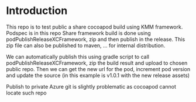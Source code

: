 # Introduction 
This repo is to test public a share cocoapod build using KMM framework. 
Podspec is in this repo
Share framework build is done using podPublishReleaseXCFramework, zip and then publish in the release. This zip file can also be published to maven, ... for internal distribution. 

We can automatically publish this using gradle script to call podPublishReleaseXCFramework, zip the build result and upload to chosen public repo. Then we can get the new url for the pod, increment pod version and update the source (in this example is v1.0.1 with the new release assets)

Publish to private Azure git is slightly problematic as cocoapod cannot locate such repo
